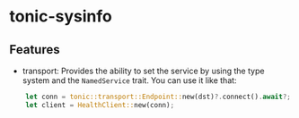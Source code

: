 # tonic-sysinfo

## Features

- transport: Provides the ability to set the service by using the type system and the
`NamedService` trait. You can use it like that:
```rust
    let conn = tonic::transport::Endpoint::new(dst)?.connect().await?;
    let client = HealthClient::new(conn);
```
